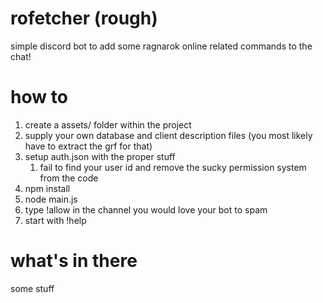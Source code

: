 # rofetcher (rough)

simple discord bot to add some ragnarok online related commands to the chat!

# how to

1. create a assets/ folder within the project
1. supply your own database and client description files (you most likely have to extract the grf for that)
1. setup auth.json with the proper stuff
    1. fail to find your user id and remove the sucky permission system from the code
1. npm install
1. node main.js
1. type !allow in the channel you would love your bot to spam
1. start with !help

# what's in there

some stuff
